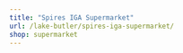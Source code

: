 ```yaml
---
title: "Spires IGA Supermarket"
url: /lake-butler/spires-iga-supermarket/
shop: supermarket
---
```

